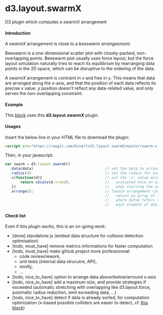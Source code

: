 # d3.layout.swarmX
D3 plugin which computes a _swarmX_ arrangement

#### Introduction
A  _swarmX_ arrangement is close to a _beeswarm arrangeement_.

Beeswarm is a one-dimensional scatter plot with closely-packed, non-overlapping points. Beeswarm plot usually uses force layout, but the force layout simulation naturally tries to reach its equilibrium by rearranging data points in the 2D space, which can be disruptive to the ordering of the data.

A _swarmX_ arrangement is contraint in _x_ and free in _y_. This means that data are arranged along the x-axis, and that the position of each data reflects its precise _x_ value. _y_ position doesn't reflect any data-related value, and only serves the non-overlapping constraint.


#### Example
This <a href='http://bl.ocks.org/Kcnarf/5c989173d0e0c74ab4b62161b33bb0a8'>block</a> uses this __d3.layout.swarmX__ plugin.


#### Usages
Insert the below line in your HTML file to download the plugin:
```html
<script src="https://rawgit.com/Kcnarf/d3.layout.swarmX/master/swarm-x.js"></script>
```

Then, in your javascript:
```javascript
var swarm = d3.layout.swarmX()
  .data(data)                                 // set the data to arrange
  .radius(4)                                  // set the radius for overlapping detection
  .x(function(d){                             // set the 'x' value accessor
       return xScale(d.trend);                //   evaluated once on each element of data
   })                                         //   when starting the arrangement
  .arrange();                                 // launch arrangement computation;
                                              //   return an array of {datum: , x: , y: }
                                              //   where datum refers to an element of data
                                              //   each element of data remains unchanged
```

#### Check list
Even if this plugin works, this is an on-going work:

* [done] standalone js (embed data structure for collision detection optimisation)
* [todo, must\_have] remove metrics informations for faster computation
* [todo, must\_have] make gihtub project more professionnal:
  * code review/rework,
  * unit tests (internal data strucutre, API),
  * minify,
  * ...
* [todo, nice\_to\_have] option to arrange data above/below/arround x-axis
* [todo, nice\_to\_have] add a maximum size, and provide strategies if exceeded (automatic stretching with overlapping like d3.layout.force, automatic radius reduction, omit exceeding data, ...)
* [todo, nice\_to\_have] detect if data is already sorted, for computation optimization (x-based possible colliders are easier to detect, cf. <a href='http://bl.ocks.org/Kcnarf/921b2f038327dd0ca55213e4ce8bcdb1'>this block</a>)
